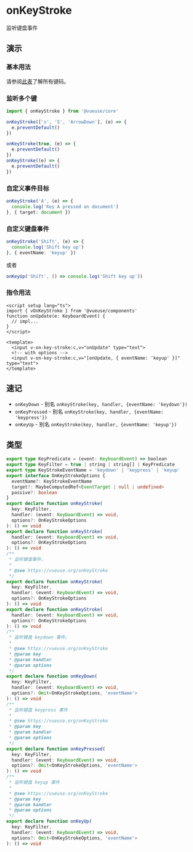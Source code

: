 # onKeyStroke

监听键盘事件


## 演示

### 基本用法

<demo src="./demo.vue" title="onKeyStroke" desc=""></demo>

请参阅[此表](https://developer.mozilla.org/zh-CN/docs/Web/API/UI_Events/Keyboard_event_key_values)了解所有键码。

### 监听多个键

```ts
import { onKeyStroke } from '@vueuse/core'

onKeyStroke(['s', 'S', 'ArrowDown'], (e) => {
  e.preventDefault()
})

onKeyStroke(true, (e) => {
  e.preventDefault()
})
onKeyStroke((e) => {
  e.preventDefault()
})
```

### 自定义事件目标

```ts
onKeyStroke('A', (e) => {
  console.log('Key A pressed on document')
}, { target: document })
```

### 自定义键盘事件

```ts
onKeyStroke('Shift', (e) => {
  console.log('Shift key up')
}, { eventName: 'keyup' })
```
或者

```ts
onKeyUp('Shift', () => console.log('Shift key up'))
```

### 指令用法

```vue
<script setup lang="ts">
import { vOnKeyStroke } from '@vueuse/components'
function onUpdate(e: KeyboardEvent) {
  // impl...
}
</script>

<template>
  <input v-on-key-stroke:c,v="onUpdate" type="text">
  <!-- with options -->
  <input v-on-key-stroke:c,v="[onUpdate, { eventName: 'keyup' }]" type="text">
</template>
```

## 速记

+ `onKeyDown` - 别名 `onKeyStroke(key, handler, {eventName: 'keydown'})`
+ `onKeyPressed` - 别名 `onKeyStroke(key, handler, {eventName: 'keypress'})`
+ `onKeyUp` - 别名 `onKeyStroke(key, handler, {eventName: 'keyup'})`


## 类型

```ts
export type KeyPredicate = (event: KeyboardEvent) => boolean
export type KeyFilter = true | string | string[] | KeyPredicate
export type KeyStrokeEventName = 'keydown' | 'keypress' | 'keyup'
export interface OnKeyStrokeOptions {
  eventName?: KeyStrokeEventName
  target?: MaybeComputedRef<EventTarget | null | undefined>
  passive?: boolean
}
export declare function onKeyStroke(
  key: KeyFilter,
  handler: (event: KeyboardEvent) => void,
  options?: OnKeyStrokeOptions
): () => void
export declare function onKeyStroke(
  handler: (event: KeyboardEvent) => void,
  options?: OnKeyStrokeOptions
): () => void
/**
 * 监听键盘事件。
 *
 * @see https://vueuse.org/onKeyStroke
 */
export declare function onKeyStroke(
  key: KeyFilter,
  handler: (event: KeyboardEvent) => void,
  options?: OnKeyStrokeOptions
): () => void
export declare function onKeyStroke(
  handler: (event: KeyboardEvent) => void,
  options?: OnKeyStrokeOptions
): () => void
/**
 * 监听键盘 keydown 事件。
 *
 * @see https://vueuse.org/onKeyStroke
 * @param key
 * @param handler
 * @param options
 */
export declare function onKeyDown(
  key: KeyFilter,
  handler: (event: KeyboardEvent) => void,
  options?: Omit<OnKeyStrokeOptions, 'eventName'>
): () => void
/**
 * 监听键盘 keypress 事件
 *
 * @see https://vueuse.org/onKeyStroke
 * @param key
 * @param handler
 * @param options
 */
export declare function onKeyPressed(
  key: KeyFilter,
  handler: (event: KeyboardEvent) => void,
  options?: Omit<OnKeyStrokeOptions, 'eventName'>
): () => void
/**
 * 监听键盘 keyup 事件
 *
 * @see https://vueuse.org/onKeyStroke
 * @param key
 * @param handler
 * @param options
 */
export declare function onKeyUp(
  key: KeyFilter,
  handler: (event: KeyboardEvent) => void,
  options?: Omit<OnKeyStrokeOptions, 'eventName'>
): () => void
```
